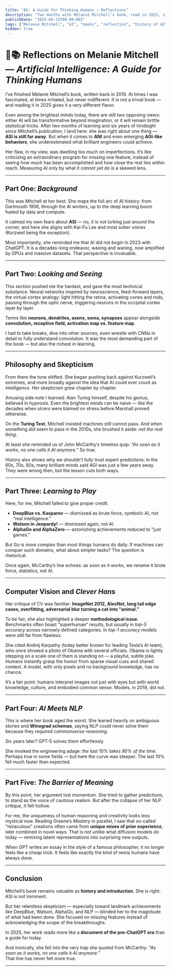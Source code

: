 ```yaml
---
title: "AI: A Guide for Thinking Humans — Reflections"
description: "Two months with Melanie Mitchell’s book, read in 2025, six years after its publication. Between history, convolutional networks, AlphaGo, Winograd schemas, and the eternal AI effect."
publishDate: "2025-09-15T08:00:00Z"
tags: ["Melanie Mitchell", "AI", "books", "reflection", "history of AI", "AlphaGo", "Winograd"]
hidden: true
---
```


# 🤖📚 Reflections on Melanie Mitchell — *Artificial Intelligence: A Guide for Thinking Humans*

I’ve finished Melanie Mitchell’s book, written back in 2019. At times I was fascinated, at times irritated, but never indifferent. It is not a trivial book — and reading it in 2025 gives it a very different flavor.  

Even among the brightest minds today, there are still two opposing views: either AI will be transformative beyond imagination, or it will remain brittle statistical tricks. After two months of learning and six years of hindsight since Mitchell’s publication, I land here: she was right about one thing — **ASI is still far away**. But when it comes to **ANI** and even emerging **AGI-like behaviors**, she underestimated what brilliant engineers could achieve.  

Her flaw, in my view, was dwelling too much on imperfections. It’s like criticizing an extraordinary program for missing one feature, instead of seeing how much has been accomplished and how close the rest lies within reach. Measuring AI only by what it *cannot yet do* is a skewed lens.

---

## Part One: *Background*

This was Mitchell at her best. She maps the full arc of AI history: from Dartmouth 1956, through the AI winters, up to the deep learning boom fueled by data and compute.  

It calmed my own fears about **ASI** — no, it is not lurking just around the corner, and here she aligns with Kai-Fu Lee and most sober voices (Kurzweil being the exception).  

Most importantly, she reminded me that AI did not *begin* in 2023 with ChatGPT. It is a decades-long endeavor, waxing and waning, now amplified by GPUs and massive datasets. That perspective is invaluable.

---

## Part Two: *Looking and Seeing*

This section pushed me the hardest, and gave the most technical substance. Neural networks inspired by neuroscience, feed-forward layers, the virtual cortex analogy: light hitting the retina, activating cones and rods, passing through the optic nerve, triggering neurons in the occipital cortex layer by layer.  

Terms like **neurons, dendrites, axons, soma, synapses** appear alongside **convolution, receptive field, activation map vs. feature map**.  

I had to take breaks, dive into other sources, even wrestle with CNNs in detail to fully understand convolution. It was the most demanding part of the book — but also the richest in learning.

---

## Philosophy and Skepticism

From there the tone shifted. She began pushing back against Kurzweil’s extremes, and more broadly against the idea that AI could ever count as *intelligence*. Her skepticism grew chapter by chapter.  

Amusing side note I learned: Alan Turing himself, despite his genius, believed in hypnosis. Even the brightest minds can be naive — like the decades when ulcers were blamed on stress before Marshall proved otherwise.  

On the **Turing Test**, Mitchell insisted machines still cannot pass. And when something *did* seem to pass in the 2010s, she brushed it aside: *not the real thing*.  

At least she reminded us of John McCarthy’s timeless quip: *“As soon as it works, no one calls it AI anymore.”* So true.  

History also shows why we shouldn’t fully trust expert predictions: in the 60s, 70s, 80s, many brilliant minds said AGI was just a few years away. They were wrong then, but the lesson cuts both ways.

---

## Part Three: *Learning to Play*

Here, for me, Mitchell failed to give proper credit.  
- **DeepBlue vs. Kasparov** — dismissed as brute force, symbolic AI, not “real intelligence.”  
- **Watson in Jeopardy!** — dismissed again, not AI.  
- **AlphaGo and AlphaZero** — astonishing achievements reduced to “just games.”  

But Go is *more complex* than most things humans do daily. If machines can conquer such domains, what about simpler tasks? The question is rhetorical.  

Once again, McCarthy’s line echoes: as soon as it works, we rename it brute force, statistics, not AI.

---

## Computer Vision and *Clever Hans*

Her critique of CV was familiar: **ImageNet 2012, AlexNet, long tail edge cases, overfitting, adversarial blur turning a cat into “animal.”**  

To be fair, she also highlighted a deeper **methodological issue**. Benchmarks often boast “superhuman” results, but usually in *top-5 accuracy* across narrowly defined categories. In *top-1 accuracy* models were still far from flawless.  

She cited Andrej Karpathy (today better known for leading Tesla’s AI team), who once showed a photo of Obama with several officials. Obama is lightly stepping on a scale one of them is standing on — a playful, subtle joke. Humans instantly grasp the humor from sparse visual cues and shared context. A model, with only pixels and no background knowledge, has no chance.  

It’s a fair point: humans interpret images not just with eyes but with world knowledge, culture, and embodied common sense. Models, in 2019, did not.

---

## Part Four: *AI Meets NLP*

This is where her book aged the worst. She leaned heavily on ambiguous stories and **Winograd schemas**, saying NLP could never solve them because they required *commonsense reasoning*.  

Six years later? GPT-5 solves them effortlessly.  

She invoked the engineering adage: *the last 10% takes 90% of the time*. Perhaps true in some fields — but here the curve was steeper. The last 10% fell much faster than expected.  

---

## Part Five: *The Barrier of Meaning*

By this point, her argument lost momentum. She tried to gather predictions, to stand as the voice of cautious realism. But after the collapse of her NLP critique, it felt hollow.  

For me, the uniqueness of human reasoning and creativity looks less mystical now. Reading Greene’s *Mastery* in parallel, I saw that so-called “miraculous” creations often came from **unique mixes of prior experience**, later combined in novel ways. That is not unlike what diffusion models do today — remixing latent representations into surprising new outputs.  

When GPT writes an essay in the style of a famous philosopher, it no longer feels like a cheap trick. It feels like exactly the kind of remix humans have always done.

---

## Conclusion

Mitchell’s book remains valuable as **history and introduction**. She is right: ASI is not imminent.  

But her relentless skepticism — especially toward landmark achievements like DeepBlue, Watson, AlphaGo, and NLP — blinded her to the magnitude of what had been done. She focused on missing features instead of acknowledging the scope of the breakthroughs.  

In 2025, her work reads more like a **document of the pre-ChatGPT era** than a guide for today.  

And ironically, she fell into the very trap she quoted from McCarthy: *“As soon as it works, no one calls it AI anymore.”*  
That line has never felt more true.  

---

